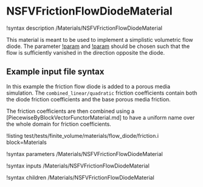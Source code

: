 # NSFVFrictionFlowDiodeMaterial

!syntax description /Materials/NSFVFrictionFlowDiodeMaterial

This material is meant to be used to implement a simplistic volumetric flow diode. The
parameter [!param](/Materials/NSFVFrictionFlowDiodeMaterial/additional_linear_resistance)
and [!param](/Materials/NSFVFrictionFlowDiodeMaterial/additional_quadratic_resistance) should be chosen such that
the flow is sufficiently vanished in the direction opposite the diode.

## Example input file syntax

In this example the friction flow diode is added to a porous media simulation.
The `combined_linear/quadratic` friction coefficients contain both the diode
friction coefficients and the base porous media friction.

The friction coefficients are then combined using a [PiecewiseByBlockVectorFunctorMaterial.md] to have a uniform name over the whole domain for friction coefficients.

!listing test/tests/finite_volume/materials/flow_diode/friction.i block=Materials

!syntax parameters /Materials/NSFVFrictionFlowDiodeMaterial

!syntax inputs /Materials/NSFVFrictionFlowDiodeMaterial

!syntax children /Materials/NSFVFrictionFlowDiodeMaterial

